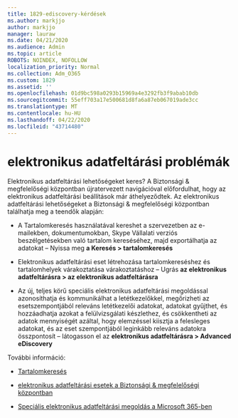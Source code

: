 ```yaml
---
title: 1829-ediscovery-kérdések
ms.author: markjjo
author: markjjo
manager: lauraw
ms.date: 04/21/2020
ms.audience: Admin
ms.topic: article
ROBOTS: NOINDEX, NOFOLLOW
localization_priority: Normal
ms.collection: Adm_O365
ms.custom: 1829
ms.assetid: ''
ms.openlocfilehash: 01d9bc598a0293b15969a4e3292fb3f9abab10db
ms.sourcegitcommit: 55eff703a17e500681d8fa6a87eb067019ade3cc
ms.translationtype: MT
ms.contentlocale: hu-HU
ms.lasthandoff: 04/22/2020
ms.locfileid: "43714480"
---
```

# <a name="ediscovery-issues"></a>elektronikus adatfeltárási problémák

Elektronikus adatfeltárási lehetőségeket keres? A Biztonsági & megfelelőségi központban újratervezett navigációval előfordulhat, hogy az elektronikus adatfeltárási beállítások már áthelyeződtek.  Az elektronikus adatfeltárási lehetőségeket a Biztonsági & megfelelőségi központban találhatja meg a teendők alapján:

- A Tartalomkeresés használatával kereshet a szervezetben az e-mailekben, dokumentumokban, Skype Vállalati verziós beszélgetésekben való tartalom kereséséhez, majd exportálhatja az adatokat – Nyissa meg **a Keresés > tartalomkeresés**

- Elektronikus adatfeltárási eset létrehozása tartalomkereséshez és tartalomhelyek várakoztatása várakoztatáshoz – Ugrás **az elektronikus adatfeltárásra > az elektronikus adatfeltárásra**

- Az új, teljes körű speciális elektronikus adatfeltárási megoldással azonosíthatja és kommunikálhat a letétkezelőkkel, megőrizheti az esetszempontjából releváns letétkezelői adatokat, adatokat gyűjthet, és hozzáadhatja azokat a felülvizsgálati készlethez, és csökkentheti az adatok mennyiségét azáltal, hogy elemzéssel kiisztja a felesleges adatokat, és az eset szempontjából leginkább releváns adatokra összpontosít – látogasson el az **elektronikus adatfeltárásra > Advanced eDiscovery**

További információ:

- [Tartalomkeresés](https://docs.microsoft.com/office365/securitycompliance/content-search)

- [elektronikus adatfeltárási esetek a Biztonsági & megfelelőségi központban](https://docs.microsoft.com/office365/securitycompliance/ediscovery-cases)

- [Speciális elektronikus adatfeltárási megoldás a Microsoft 365-ben](https://docs.microsoft.com/office365/securitycompliance/compliance20/overview-ediscovery-20)
